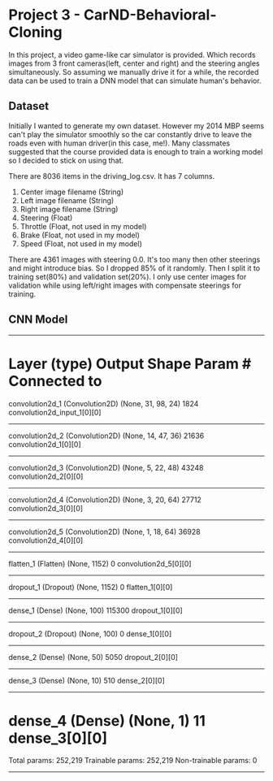 
# Project 3 - CarND-Behavioral-Cloning

In this project, a video game-like car simulator is provided. Which records images from 3 front cameras(left, center and right) and the steering angles simultaneously. So assuming we manually drive it for a while, the recorded data can be used to train a DNN model that can simulate human's behavior.

## Dataset

Initially I wanted to generate my own dataset. However my 2014 MBP seems can't play the simulator smoothly so the car constantly drive to leave the roads even with human driver(in this case, me!). Many classmates suggested that the course provided data is enough to train a working model so I decided to stick on using that.

There are 8036 items in the driving_log.csv. It has 7 columns.
1. Center image filename (String)
2. Left image filename (String)
3. Right image filename (String)
4. Steering (Float)
5. Throttle (Float, not used in my model)
6. Brake (Float, not used in my model)
7. Speed (Float, not used in my model)

There are 4361 images with steering 0.0. It's too many then other steerings and might introduce bias. So I dropped 85% of it randomly. Then I split it to training set(80%) and validation set(20%). I only use center images for validation while using left/right images with compensate steerings for training.

## CNN Model

____________________________________________________________________________________________________
Layer (type)                     Output Shape          Param #     Connected to
====================================================================================================
convolution2d_1 (Convolution2D)  (None, 31, 98, 24)    1824        convolution2d_input_1[0][0]
____________________________________________________________________________________________________
convolution2d_2 (Convolution2D)  (None, 14, 47, 36)    21636       convolution2d_1[0][0]
____________________________________________________________________________________________________
convolution2d_3 (Convolution2D)  (None, 5, 22, 48)     43248       convolution2d_2[0][0]
____________________________________________________________________________________________________
convolution2d_4 (Convolution2D)  (None, 3, 20, 64)     27712       convolution2d_3[0][0]
____________________________________________________________________________________________________
convolution2d_5 (Convolution2D)  (None, 1, 18, 64)     36928       convolution2d_4[0][0]
____________________________________________________________________________________________________
flatten_1 (Flatten)              (None, 1152)          0           convolution2d_5[0][0]
____________________________________________________________________________________________________
dropout_1 (Dropout)              (None, 1152)          0           flatten_1[0][0]
____________________________________________________________________________________________________
dense_1 (Dense)                  (None, 100)           115300      dropout_1[0][0]
____________________________________________________________________________________________________
dropout_2 (Dropout)              (None, 100)           0           dense_1[0][0]
____________________________________________________________________________________________________
dense_2 (Dense)                  (None, 50)            5050        dropout_2[0][0]
____________________________________________________________________________________________________
dense_3 (Dense)                  (None, 10)            510         dense_2[0][0]
____________________________________________________________________________________________________
dense_4 (Dense)                  (None, 1)             11          dense_3[0][0]
====================================================================================================
Total params: 252,219
Trainable params: 252,219
Non-trainable params: 0
____________________________________________________________________________________________________

##
